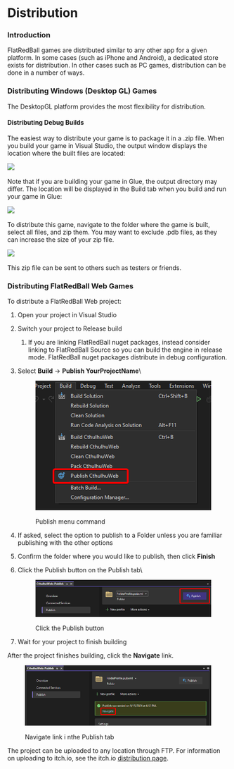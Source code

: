 # Distribution

### Introduction

FlatRedBall games are distributed similar to any other app for a given platform. In some cases (such as iPhone and Android), a dedicated store exists for distribution. In other cases such as PC games, distribution can be done in a number of ways.

### Distributing Windows (Desktop GL) Games

The DesktopGL platform provides the most flexibility for distribution.

#### Distributing Debug Builds

The easiest way to distribute your game is to package it in a .zip file. When you build your game in Visual Studio, the output window displays the location where the built files are located:

![](../../media/2021-07-img\_60ef661acb76b.png)

Note that if you are building your game in Glue, the output directory may differ. The location will be displayed in the Build tab when you build and run your game in Glue:

![](../../media/2021-07-img\_60ef6658f2d1a.png)

To distribute this game, navigate to the folder where the game is built, select all files, and zip them. You may want to exclude .pdb files, as they can increase the size of your zip file.

![](../../media/2021-07-img\_60ef66dc4d0a1.png)

This zip file can be sent to others such as testers or friends.

### Distributing FlatRedBall Web Games

To distribute a FlatRedBall Web project:

1. Open your project in Visual Studio
2. Switch your project to Release build
   1. If you are linking FlatRedBall nuget packages, instead consider linking to FlatRedBall Source so you can build the engine in release mode. FlatRedBall nuget packages distribute in debug configuration.
3.  Select **Build** -> **Publish YourProjectName**\


    <figure><img src="../../.gitbook/assets/image (3).png" alt=""><figcaption><p>Publish menu command</p></figcaption></figure>
4. If asked, select the option to publish to a Folder unless you are familiar publishing with the other options
5. Confirm the folder where you would like to publish, then click **Finish**
6.  Click the Publish button on the Publish tab\


    <figure><img src="../../.gitbook/assets/image (4).png" alt=""><figcaption><p>Click the Publish button</p></figcaption></figure>
7. Wait for your project to finish building

After the project finishes building, click the **Navigate** link.&#x20;

<figure><img src="../../.gitbook/assets/image (7).png" alt=""><figcaption><p>Navigate link i nthe Publish tab</p></figcaption></figure>

The project can be uploaded to any location through FTP. For information on uploading to itch.io, see the itch.io [distribution page](itch.io.md).
